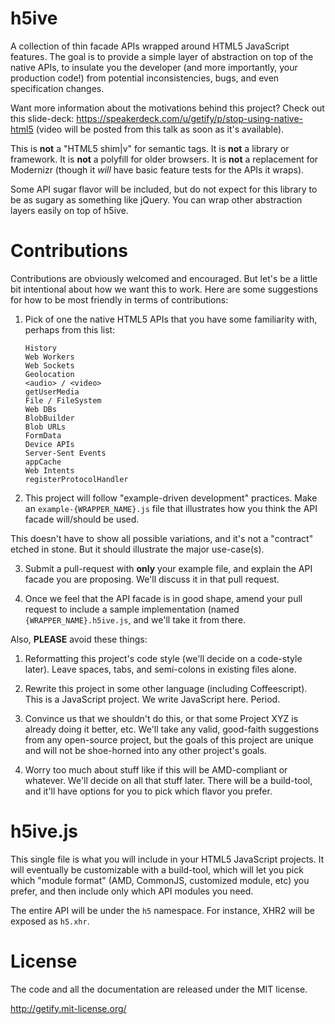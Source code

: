 h5ive
=====

A collection of thin facade APIs wrapped around HTML5 JavaScript features. The goal is to provide a simple layer of abstraction on top of the native APIs, to insulate you the developer (and more importantly, your production code!) from potential inconsistencies, bugs, and even specification changes.

Want more information about the motivations behind this project? Check out this slide-deck: https://speakerdeck.com/u/getify/p/stop-using-native-html5 (video will be posted from this talk as soon as it's available).

This is **not** a "HTML5 shim|v" for semantic tags. It is **not** a library or framework. It is **not** a polyfill for older browsers. It is **not** a replacement for Modernizr (though it *will* have basic feature tests for the APIs it wraps).

Some API sugar flavor will be included, but do not expect for this library to be as sugary as something like jQuery. You can wrap other abstraction layers easily on top of h5ive.


Contributions
=============
Contributions are obviously welcomed and encouraged. But let's be a little bit intentional about how we want this to work. Here are some suggestions for how to be most friendly in terms of contributions:

1. Pick of one the native HTML5 APIs that you have some familiarity with, perhaps from this list:

   ```
   History
   Web Workers
   Web Sockets
   Geolocation
   <audio> / <video>
   getUserMedia
   File / FileSystem
   Web DBs
   BlobBuilder
   Blob URLs
   FormData
   Device APIs
   Server-Sent Events
   appCache
   Web Intents
   registerProtocolHandler
   ```

2. This project will follow "example-driven development" practices. Make an `example-{WRAPPER_NAME}.js` file that illustrates how you think the API facade will/should be used.

 This doesn't have to show all possible variations, and it's not a "contract" etched in stone. But it should illustrate the major use-case(s).

3. Submit a pull-request with **only** your example file, and explain the API facade you are proposing. We'll discuss it in that pull request.

4. Once we feel that the API facade is in good shape, amend your pull request to include a sample implementation (named `{WRAPPER_NAME}.h5ive.js`, and we'll take it from there.


Also, **PLEASE** avoid these things:

1. Reformatting this project's code style (we'll decide on a code-style later). Leave spaces, tabs, and semi-colons in existing files alone.

2. Rewrite this project in some other language (including Coffeescript). This is a JavaScript project. We write JavaScript here. Period.

3. Convince us that we shouldn't do this, or that some Project XYZ is already doing it better, etc. We'll take any valid, good-faith suggestions from any open-source project, but the goals of this project are unique and will not be shoe-horned into any other project's goals.

4. Worry too much about stuff like if this will be AMD-compliant or whatever. We'll decide on all that stuff later. There will be a build-tool, and it'll have options for you to pick which flavor you prefer.


h5ive.js
========

This single file is what you will include in your HTML5 JavaScript projects. It will eventually be customizable with a build-tool, which will let you pick which "module format" (AMD, CommonJS, customized module, etc) you prefer, and then include only which API modules you need.

The entire API will be under the `h5` namespace. For instance, XHR2 will be exposed as `h5.xhr`.


License
=======

The code and all the documentation are released under the MIT license.

http://getify.mit-license.org/
